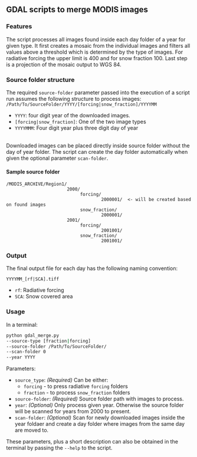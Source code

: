 ## GDAL scripts to merge MODIS images

### Features
The script processes all images found inside each day folder of a year for given
type. It first creates a mosaic from the individual images and filters all values 
above a threshold which is determined by the type of images. For radiative forcing 
the upper limit is 400 and for snow fraction 100.
Last step is a projection of the mosaic output to WGS 84.

### Source folder structure

The required `source-folder` parameter passed into the execution of a script run 
assumes the following structure to process images:<br/>
```/Path/To/SourceFolder/YYYY/[forcing|snow_fraction]/YYYYMM```
* `YYYY`: four digit year of the downloaded images.
* `[forcing|snow_fraction]`: One of the two image types
* `YYYYMMM`: Four digit year plus three digit day of year

<br/>Downloaded images can be placed directly inside source folder without the
day of year folder. The script can create the day folder automatically when given 
the optional parameter `scan-folder`.

#### Sample source folder
```
/MODIS_ARCHIVE/Region1/
                       2000/
                            forcing/
                                    2000001/  <- will be created based on found images
                            snow_fraction/
                                    2000001/
                       2001/
                            forcing/
                                    2001001/
                            snow_fraction/
                                    2001001/
```

### Output
The final output file for each day has the following naming convention:
```
YYYYMM_[rf|SCA].tiff
```
* `rf`: Radiative forcing
* `SCA`: Snow covered area

### Usage
In a terminal:

```sh 
python gdal_merge.py 
--source-type [fraction|forcing]
--source-folder /Path/To/SourceFolder/
--scan-folder 0
--year YYYY
```

Parameters:
* `source_type`: _(Required)_ Can be either:
  * `forcing` - to press radiative `forcing` folders
  * `fraction` - to process `snow_fraction` folders
* `source-folder`: _(Required)_ Source folder path with images to process.
* `year`: _(Optional)_ Only process given year. Otherwise the source folder will
be scanned for years from 2000 to present.
* `scan-folder`: _(Optional)_ Scan for newly downloaded images inside the year 
foldaer and create a day folder where images from the same day are moved to.

These parameters, plus a short description can also be obtained in the terminal
by passing the `--help` to the script.